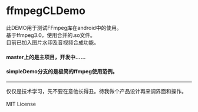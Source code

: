 # ffmpegCLDemo
此DEMO用于测试FFmpeg库在android中的使用。<br>
基于ffmpeg3.0，使用合并的.so文件。<br>
目前已加入图片水印及音视频合成功能。<br>

#### master上的是主项目，开发中……
#### simpleDemo分支的是极简的ffmpeg使用范例。
---
仅仅是技术学习，先不要在意他长得丑。待我做个产品设计再来调界面和操作。
<br><br>
MIT License
